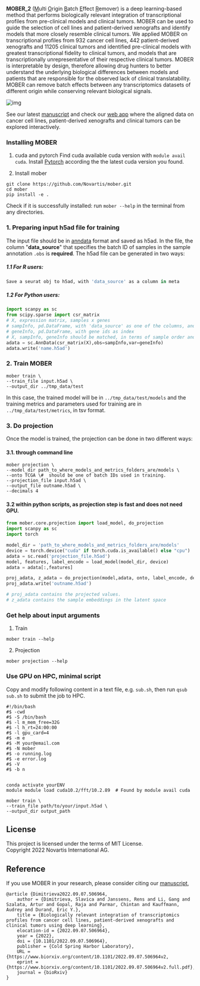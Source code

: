 **MOBER_2** (<u>M</u>ulti <u>O</u>rigin <u>B</u>atch <u>E</u>ffect <u>R</u>emover) is a deep learning-based method that performs biologically relevant integration of transcriptional profiles from pre-clinical models and clinical tumors. MOBER can be used to guide the selection of cell lines and patient-derived xenografts and identify models that more closely resemble clinical tumors. We applied MOBER on transcriptional profiles from 932 cancer cell lines, 442 patient-derived xenografts and 11205 clinical tumors and identified pre-clinical models with greatest transcriptional fidelity to clinical tumors, and models that are transcriptionally unrepresentative of their respective clinical tumors. MOBER is interpretable by design, therefore allowing drug hunters to better understand the underlying biological differences between models and patients that are responsible for the observed lack of clinical translatability. 
MOBER can remove batch effects between any transcriptomics datasets of different origin while conserving relevant biological signals.

 
![img](asset/MOBER_model.png)

See our latest [manuscript](https://doi.org/10.1101/2022.09.07.506964) and check our [web app](https://mober.pythonanywhere.com/) where the aligned data on cancer cell lines, patient-derived xenografts and clinical tumors can be explored interactively. 
  
  
### Installing MOBER
1. cuda and pytorch
Find cuda available cuda version with `module avail cuda`. Install [Pytorch](https://pytorch.org/) according the the latest cuda version you found. 

2. Install mober
```linux
git clone https://github.com/Novartis/mober.git
cd mober
pip install -e .
```

Check if it is successfully installed: run `mober --help` in the terminal from any directories. 
  
  
### 1. Preparing input h5ad file for training
The input file should be in [anndata](https://anndata.readthedocs.io/en/latest/) format and saved as h5ad. In the file, the column "**data_source**" that specifies the batch ID of samples in the sample annotation `.obs` is **required**. The h5ad file can be generated in two ways:

##### 1.1 For R users:
```R
Save a seurat obj to h5ad, with 'data_source' as a column in meta
```

##### 1.2 For Python users:
```python
import scanpy as sc
from scipy.sparse import csr_matrix
# X, expression matrix, samples x genes
# sampInfo, pd.DataFrame, with 'data_source' as one of the columns, and sample IDs as index
# geneInfo, pd.DataFrame, with gene ids as index
# X, sampInfo, geneInfo should be matched, in terms of sample order and gene order.
adata = sc.AnnData(csr_matrix(X),obs=sampInfo,var=geneInfo)
adata.write('name.h5ad')
```
  
  
### 2. Train MOBER
```linux
mober train \
--train_file input.h5ad \
--output_dir ../tmp_data/test
```
In this case, the trained model will be in `../tmp_data/test/models` and the training metrics and parameters used for training are in `../tmp_data/test/metrics`, in tsv format.

  
### 3. Do projection
Once the model is trained, the projection can be done in two different ways:
#### 3.1. through command line
```linux
mober projection \
--model_dir path_to_where_models_and_metrics_folders_are/models \
--onto TCGA \#  should be one of batch IDs used in training.
--projection_file input.h5ad \
--output_file outname.h5ad \
--decimals 4
```

#### 3.2 within python scripts, as projection step is fast and does not need GPU.
```python
from mober.core.projection import load_model, do_projection
import scanpy as sc
import torch

model_dir = 'path_to_where_models_and_metrics_folders_are/models'
device = torch.device("cuda" if torch.cuda.is_available() else "cpu")
adata = sc.read('projection_file.h5ad')
model, features, label_encode = load_model(model_dir, device)
adata = adata[:,features]

proj_adata, z_adata = do_projection(model,adata, onto, label_encode, device, batch_size=1600)
proj_adata.write('outname.h5ad')

# proj_adata contains the projected values.
# z_adata contains the sample embeddings in the latent space

```
  
  
### Get help about input arguments
1. Train
```linux
mober train --help
```

2. Projection
```linux
mober projection --help
```
  
  
### Use GPU on HPC, minimal script
Copy and modify following content in a text file, e.g. `sub.sh`, then run `qsub sub.sh` to submit the job to HPC.
```linux
#!/bin/bash
#$ -cwd
#$ -S /bin/bash
#$ -l m_mem_free=32G
#$ -l h_rt=24:00:00
#$ -l gpu_card=4
#$ -m e
#$ -M your@email.com
#$ -N mober
#$ -o running.log
#$ -e error.log
#$ -V
#$ -b n


conda activate yourENV
module module load cuda10.2/fft/10.2.89  # Found by module avail cuda

mober train \
--train_file path/to/your/input.h5ad \
--output_dir output_path

```

## License

This project is licensed under the terms of MIT License.  
Copyright 2022 Novartis International AG.

    
## Reference

If you use MOBER in your research, please consider citing our [manuscript](https://doi.org/10.1101/2022.09.07.506964),

```
@article {Dimitrieva2022.09.07.506964,
	author = {Dimitrieva, Slavica and Janssens, Rens and Li, Gang and Szalata, Artur and Gopal, Raja and Parmar, Chintan and Kauffmann, Audrey and Durand, Eric Y.},
	title = {Biologically relevant integration of transcriptomics profiles from cancer cell lines, patient-derived xenografts and clinical tumors using deep learning},
	elocation-id = {2022.09.07.506964},
	year = {2022},
	doi = {10.1101/2022.09.07.506964},
	publisher = {Cold Spring Harbor Laboratory},
	URL = {https://www.biorxiv.org/content/10.1101/2022.09.07.506964v2,
	eprint = {https://www.biorxiv.org/content/10.1101/2022.09.07.506964v2.full.pdf},
	journal = {bioRxiv}
}
```

